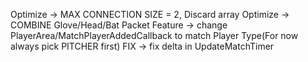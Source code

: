 Optimize -> MAX CONNECTION SIZE = 2, Discard array
Optimize -> COMBINE Glove/Head/Bat Packet
Feature -> change PlayerArea/MatchPlayerAddedCallback to match Player Type(For now always pick PITCHER first)
FIX -> fix delta in UpdateMatchTimer